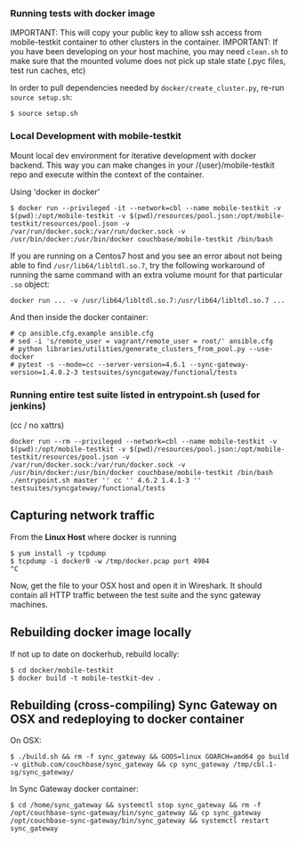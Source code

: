 ### Running tests with docker image

IMPORTANT: This will copy your public key to allow ssh access from mobile-testkit container to other clusters in the container.
IMPORTANT: If you have been developing on your host machine, you may need `clean.sh` to make sure that the mounted volume does not pick up stale state (.pyc files, test run caches, etc)

In order to pull dependencies needed by `docker/create_cluster.py`, re-run `source setup.sh`:

```
$ source setup.sh
```

### Local Development with mobile-testkit

Mount local dev environment for iterative development with docker backend. This way you can make changes in your /{user}/mobile-testkit repo and execute within the context of the container.

Using 'docker in docker'

```
$ docker run --privileged -it --network=cbl --name mobile-testkit -v $(pwd):/opt/mobile-testkit -v $(pwd)/resources/pool.json:/opt/mobile-testkit/resources/pool.json -v /var/run/docker.sock:/var/run/docker.sock -v /usr/bin/docker:/usr/bin/docker couchbase/mobile-testkit /bin/bash
```

If you are running on a Centos7 host and you see an error about not being able to find `/usr/lib64/libltdl.so.7`, try the following workaround of running the same command with an extra volume mount for that particular `.so` object:

```
docker run ... -v /usr/lib64/libltdl.so.7:/usr/lib64/libltdl.so.7 ...
```

And then inside the docker container:

```
# cp ansible.cfg.example ansible.cfg
# sed -i 's/remote_user = vagrant/remote_user = root/' ansible.cfg
# python libraries/utilities/generate_clusters_from_pool.py --use-docker
# pytest -s --mode=cc --server-version=4.6.1 --sync-gateway-version=1.4.0.2-3 testsuites/syncgateway/functional/tests
```

### Running entire test suite listed in entrypoint.sh (used for jenkins)

(cc / no xattrs)
```
docker run --rm --privileged --network=cbl --name mobile-testkit -v $(pwd):/opt/mobile-testkit -v $(pwd)/resources/pool.json:/opt/mobile-testkit/resources/pool.json -v /var/run/docker.sock:/var/run/docker.sock -v /usr/bin/docker:/usr/bin/docker couchbase/mobile-testkit /bin/bash ./entrypoint.sh master '' cc '' 4.6.2 1.4.1-3 '' testsuites/syncgateway/functional/tests
```

## Capturing network traffic

From the **Linux Host** where docker is running

```
$ yum install -y tcpdump
$ tcpdump -i docker0 -w /tmp/docker.pcap port 4984
^C
```

Now, get the file to your OSX host and open it in Wireshark.  It should contain all HTTP traffic between the test suite and the sync gateway machines.


## Rebuilding docker image locally

If not up to date on dockerhub, rebuild locally:

```
$ cd docker/mobile-testkit
$ docker build -t mobile-testkit-dev .
```

## Rebuilding (cross-compiling) Sync Gateway on OSX and redeploying to docker container

On OSX:

```
$ ./build.sh && rm -f sync_gateway && GOOS=linux GOARCH=amd64 go build -v github.com/couchbase/sync_gateway && cp sync_gateway /tmp/cbl.1-sg/sync_gateway/
```

In Sync Gateway docker container:

```
$ cd /home/sync_gateway && systemctl stop sync_gateway && rm -f /opt/couchbase-sync-gateway/bin/sync_gateway && cp sync_gateway /opt/couchbase-sync-gateway/bin/sync_gateway && systemctl restart sync_gateway
```
